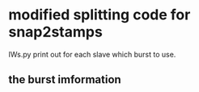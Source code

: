 # modified splitting code for snap2stamps

IWs.py print out for each slave which burst to use.

## the burst imformation